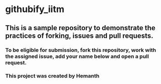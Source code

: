 # githubify_iitm

## This is a sample repository to demonstrate the practices of forking, issues and pull requests.

### To be eligible for submission, fork this repository, work with the assigned issue, add your name below and open a pull request.

### This project was created by Hemanth
